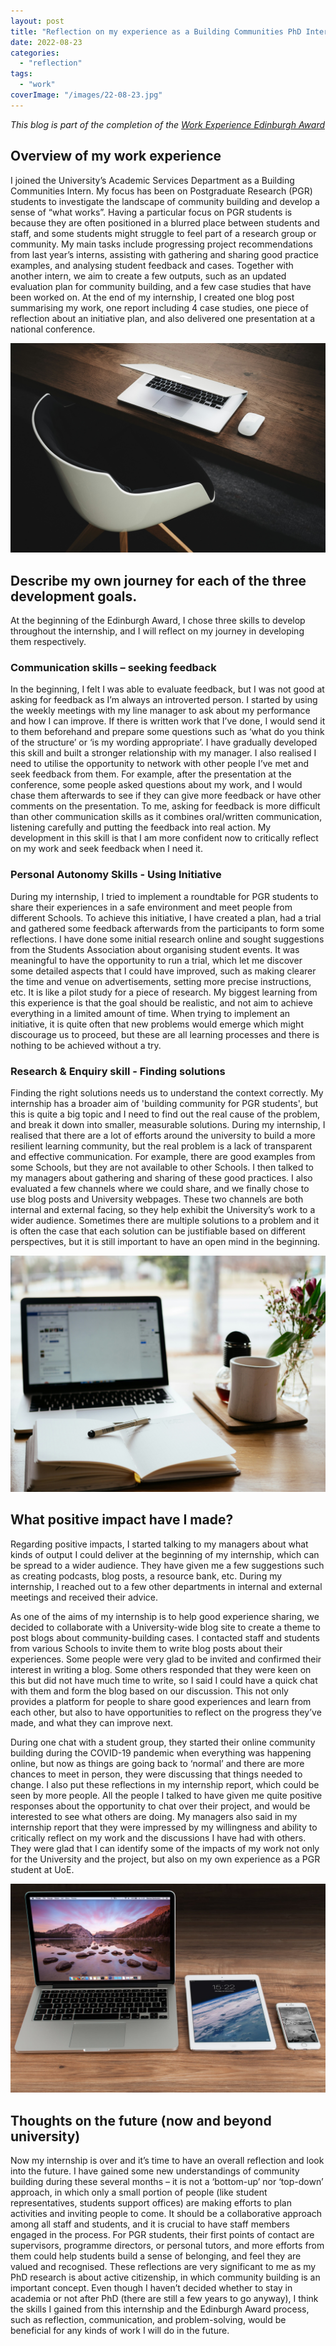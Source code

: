 ```yaml
---
layout: post
title: "Reflection on my experience as a Building Communities PhD Intern"
date: 2022-08-23
categories: 
  - "reflection"
tags: 
  - "work"
coverImage: "/images/22-08-23.jpg"
---
```


*This blog is part of the completion of the [Work Experience Edinburgh Award](https://edinburgh-award.ed.ac.uk/versions)*


## Overview of my work experience

I joined the University’s Academic Services Department as a Building Communities Intern. My focus has been on Postgraduate Research (PGR) students to investigate the landscape of community building and develop a sense of “what works”. Having a particular focus on PGR students is because they are often positioned in a blurred place between students and staff, and some students might struggle to feel part of a research group or community. My main tasks include progressing project recommendations from last year’s interns, assisting with gathering and sharing good practice examples, and analysing student feedback and cases. Together with another intern, we aim to create a few outputs, such as an updated evaluation plan for community building, and a few case studies that have been worked on. At the end of my internship, I created one blog post summarising my work, one report including 4 case studies, one piece of reflection about an initiative plan, and also delivered one presentation at a national conference. 

![](images/22-08-23-1.jpg)

## Describe my own journey for each of the three development goals.  

At the beginning of the Edinburgh Award, I chose three skills to develop throughout the internship, and I will reflect on my journey in developing them respectively. 

### Communication skills – seeking feedback

In the beginning, I felt I was able to evaluate feedback, but I was not good at asking for feedback as I’m always an introverted person. I started by using the weekly meetings with my line manager to ask about my performance and how I can improve. If there is written work that I’ve done, I would send it to them beforehand and prepare some questions such as ‘what do you think of the structure’ or ‘is my wording appropriate’. I have gradually developed this skill and built a stronger relationship with my manager. I also realised I need to utilise the opportunity to network with other people I’ve met and seek feedback from them. For example, after the presentation at the conference, some people asked questions about my work, and I would chase them afterwards to see if they can give more feedback or have other comments on the presentation. To me, asking for feedback is more difficult than other communication skills as it combines oral/written communication, listening carefully and putting the feedback into real action. My development in this skill is that I am more confident now to critically reflect on my work and seek feedback when I need it. 

### Personal Autonomy Skills - Using Initiative

During my internship, I tried to implement a roundtable for PGR students to share their experiences in a safe environment and meet people from different Schools. To achieve this initiative, I have created a plan, had a trial and gathered some feedback afterwards from the participants to form some reflections. I have done some initial research online and sought suggestions from the Students Association about organising student events. It was meaningful to have the opportunity to run a trial, which let me discover some detailed aspects that I could have improved, such as making clearer the time and venue on advertisements, setting more precise instructions, etc. It is like a pilot study for a piece of research. My biggest learning from this experience is that the goal should be realistic, and not aim to achieve everything in a limited amount of time. When trying to implement an initiative, it is quite often that new problems would emerge which might discourage us to proceed, but these are all learning processes and there is nothing to be achieved without a try.  

### Research & Enquiry skill - Finding solutions

Finding the right solutions needs us to understand the context correctly. My internship has a broader aim of 'building community for PGR students', but this is quite a big topic and I need to find out the real cause of the problem, and break it down into smaller, measurable solutions. During my internship, I realised that there are a lot of efforts around the university to build a more resilient learning community, but the real problem is a lack of transparent and effective communication. For example, there are good examples from some Schools, but they are not available to other Schools. I then talked to my managers about gathering and sharing of these good practices. I also evaluated a few channels where we could share, and we finally chose to use blog posts and University webpages. These two channels are both internal and external facing, so they help exhibit the University’s work to a wider audience. Sometimes there are multiple solutions to a problem and it is often the case that each solution can be justifiable based on different perspectives, but it is still important to have an open mind in the beginning. 

![](images/22-08-23-2.jpg)

## What positive impact have I made? 

Regarding positive impacts, I started talking to my managers about what kinds of output I could deliver at the beginning of my internship, which can be spread to a wider audience. They have given me a few suggestions such as creating podcasts, blog posts, a resource bank, etc. During my internship, I reached out to a few other departments in internal and external meetings and received their advice. 

As one of the aims of my internship is to help good experience sharing, we decided to collaborate with a University-wide blog site to create a theme to post blogs about community-building cases. I contacted staff and students from various Schools to invite them to write blog posts about their experiences. Some people were very glad to be invited and confirmed their interest in writing a blog. Some others responded that they were keen on this but did not have much time to write, so I said I could have a quick chat with them and form the blog based on our discussion. This not only provides a platform for people to share good experiences and learn from each other, but also to have opportunities to reflect on the progress they’ve made, and what they can improve next. 

During one chat with a student group, they started their online community building during the COVID-19 pandemic when everything was happening online, but now as things are going back to ‘normal’ and there are more chances to meet in person, they were discussing that things needed to change. I also put these reflections in my internship report, which could be seen by more people. All the people I talked to have given me quite positive responses about the opportunity to chat over their project, and would be interested to see what others are doing. My managers also said in my internship report that they were impressed by my willingness and ability to critically reflect on my work and the discussions I have had with others. They were glad that I can identify some of the impacts of my work not only for the University and the project, but also on my own experience as a PGR student at UoE.

![](images/22-04-17-7.jpg)

## Thoughts on the future (now and beyond university)

Now my internship is over and it’s time to have an overall reflection and look into the future. I have gained some new understandings of community building during these several months – it is not a ‘bottom-up’ nor ‘top-down’ approach, in which only a small portion of people (like student representatives, students support offices) are making efforts to plan activities and inviting people to come. It should be a collaborative approach among all staff and students, and it is crucial to have staff members engaged in the process. For PGR students, their first points of contact are supervisors, programme directors, or personal tutors, and more efforts from them could help students build a sense of belonging, and feel they are valued and recognised. These reflections are very significant to me as my PhD research is about active citizenship, in which community building is an important concept. Even though I haven’t decided whether to stay in academia or not after PhD (there are still a few years to go anyway), I think the skills I gained from this internship and the Edinburgh Award process, such as reflection, communication, and problem-solving, would be beneficial for any kinds of work I will do in the future. 

